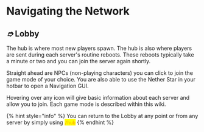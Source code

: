 # Navigating the Network

## _➮_ Lobby

The hub is where most new players spawn. The hub is also where players are sent during each server's routine reboots. These reboots typically take a minute or two and you can join the server again shortly.

Straight ahead are NPCs (non-playing characters) you can click to join the game mode of your choice. You are also able to use the Nether Star in your hotbar to open a Navigation GUI.

Hovering over any icon will give basic information about each server and allow you to join. Each game mode is described within this wiki.

{% hint style="info" %}
You can return to the Lobby at any point or from any server by simply using <mark style="color:orange;">`/hub`</mark>
{% endhint %}
